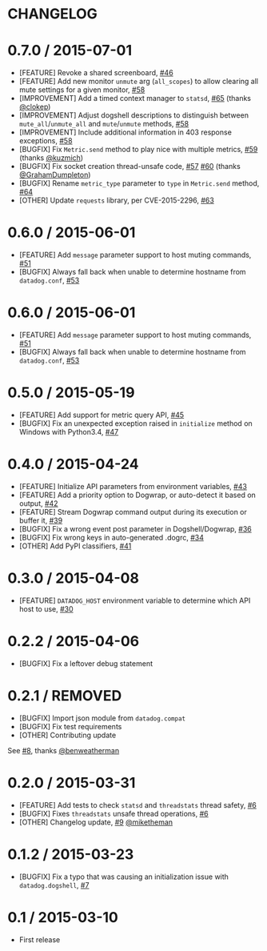 CHANGELOG
=========

# 0.7.0 / 2015-07-01
* [FEATURE] Revoke a shared screenboard, [#46][]
* [FEATURE] Add new monitor `unmute` arg (`all_scopes`) to allow clearing all mute settings for a given monitor, [#58][]
* [IMPROVEMENT] Add a timed context manager to `statsd`, [#65][] (thanks [@clokep][])
* [IMPROVEMENT] Adjust dogshell descriptions to distinguish between `mute_all`/`unmute_all` and `mute`/`unmute` methods, [#58][]
* [IMPROVEMENT] Include additional information in 403 response exceptions, [#58][]
* [BUGFIX] Fix `Metric.send` method to play nice with multiple metrics, [#59][] (thanks [@kuzmich][])
* [BUGFIX] Fix socket creation thread-unsafe code, [#57][] [#60][] (thanks [@GrahamDumpleton][])
* [BUGFIX] Rename `metric_type` parameter to `type` in `Metric.send` method, [#64][]
* [OTHER] Update `requests` library, per CVE-2015-2296, [#63][]

# 0.6.0 / 2015-06-01
* [FEATURE] Add `message` parameter support to host muting commands, [#51][]
* [BUGFIX] Always fall back when unable to determine hostname from `datadog.conf`, [#53][]

# 0.6.0 / 2015-06-01
* [FEATURE] Add `message` parameter support to host muting commands, [#51][]
* [BUGFIX] Always fall back when unable to determine hostname from `datadog.conf`, [#53][]

# 0.5.0 / 2015-05-19
* [FEATURE] Add support for metric query API, [#45][]
* [BUGFIX] Fix an unexpected exception raised in `initialize` method on Windows with Python3.4, [#47][]

# 0.4.0 / 2015-04-24
* [FEATURE] Initialize API parameters from environment variables, [#43][]
* [FEATURE] Add a priority option to Dogwrap, or auto-detect it based on output, [#42][]
* [FEATURE] Stream Dogwrap command output during its execution or buffer it, [#39][]
* [BUGFIX] Fix a wrong event post parameter in Dogshell/Dogwrap, [#36][]
* [BUGFIX] Fix wrong keys in auto-generated .dogrc, [#34][]
* [OTHER] Add PyPI classifiers, [#41][]

# 0.3.0 / 2015-04-08
* [FEATURE] `DATADOG_HOST` environment variable to determine which API host to use, [#30][]

# 0.2.2 / 2015-04-06
* [BUGFIX] Fix a leftover debug statement

# 0.2.1 / REMOVED
* [BUGFIX] Import json module from `datadog.compat`
* [BUGFIX] Fix test requirements
* [OTHER] Contributing update

See [#8][], thanks [@benweatherman][]

# 0.2.0 / 2015-03-31
* [FEATURE] Add tests to check `statsd` and `threadstats` thread safety, [#6][]
* [BUGFIX] Fixes `threadstats` unsafe thread operations, [#6][]
* [OTHER] Changelog update, [#9][] [@miketheman][]

# 0.1.2 / 2015-03-23

* [BUGFIX] Fix a typo that was causing an initialization issue with `datadog.dogshell`, [#7][]

# 0.1 / 2015-03-10
* First release

<!--- The following link definition list is generated by PimpMyChangelog --->
[#6]: https://github.com/DataDog/datadogpy/issues/6
[#7]: https://github.com/DataDog/datadogpy/issues/7
[#8]: https://github.com/DataDog/datadogpy/issues/8
[#9]: https://github.com/DataDog/datadogpy/issues/9
[#30]: https://github.com/DataDog/datadogpy/issues/30
[#34]: https://github.com/DataDog/datadogpy/issues/34
[#36]: https://github.com/DataDog/datadogpy/issues/36
[#39]: https://github.com/DataDog/datadogpy/issues/39
[#41]: https://github.com/DataDog/datadogpy/issues/41
[#42]: https://github.com/DataDog/datadogpy/issues/42
[#43]: https://github.com/DataDog/datadogpy/issues/43
[#45]: https://github.com/DataDog/datadogpy/issues/45
[#46]: https://github.com/DataDog/datadogpy/issues/46
[#47]: https://github.com/DataDog/datadogpy/issues/47
[#51]: https://github.com/DataDog/datadogpy/issues/51
[#53]: https://github.com/DataDog/datadogpy/issues/53
[#57]: https://github.com/DataDog/datadogpy/issues/57
[#58]: https://github.com/DataDog/datadogpy/issues/58
[#59]: https://github.com/DataDog/datadogpy/issues/59
[#60]: https://github.com/DataDog/datadogpy/issues/60
[#63]: https://github.com/DataDog/datadogpy/issues/63
[#64]: https://github.com/DataDog/datadogpy/issues/64
[#65]: https://github.com/DataDog/datadogpy/issues/65
[@GrahamDumpleton]: https://github.com/GrahamDumpleton
[@benweatherman]: https://github.com/benweatherman
[@clokep]: https://github.com/clokep
[@kuzmich]: https://github.com/kuzmich
[@miketheman]: https://github.com/miketheman